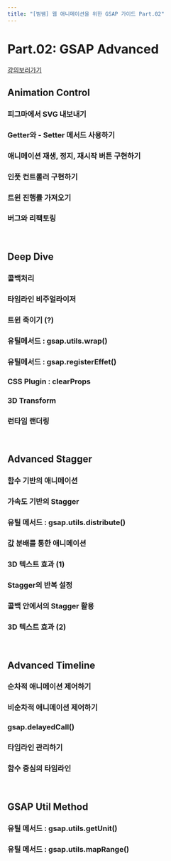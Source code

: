 ```yaml
---
title: "[범쌤] 웹 애니메이션을 위한 GSAP 가이드 Part.02"
---
```


# Part.02: GSAP Advanced

[강의보러가기](https://www.inflearn.com/course/%EC%9B%B9-%EC%95%A0%EB%8B%88%EB%A7%A4%EC%9D%B4%EC%85%98-gsap-2/dashboard)


## Animation Control

### 피그마에서 SVG 내보내기

### Getter와 - Setter 메서드 사용하기

### 애니메이션 재생, 정지, 재시작 버튼 구현하기

### 인풋 컨트롤러 구현하기

### 트윈 진행률 가져오기

### 버그와 리팩토링

<br>

## Deep Dive

### 콜백처리

### 타임라인 비주얼라이저

### 트윈 죽이기 (?)

### 유틸메서드 : gsap.utils.wrap()

### 유틸메서드 : gsap.registerEffet()

### CSS Plugin : clearProps

### 3D Transform

### 런타임 랜더링

<br>

## Advanced Stagger

### 함수 기반의 애니메이션

### 가속도 기반의 Stagger

### 유틸 메서드 : gsap.utils.distribute()

### 값 분배를 통한 애니메이션

### 3D 텍스트 효과 (1)

### Stagger의 반복 설정

### 콜백 안에서의 Stagger 활용

### 3D 텍스트 효과 (2)

<br>

## Advanced Timeline

### 순차적 애니메이션 제어하기

### 비순차적 애니메이션 제어하기

### gsap.delayedCall()

### 타임라인 관리하기

### 함수 중심의 타임라인

<br>

## GSAP Util Method

### 유틸 메서드 : gsap.utils.getUnit()

### 유틸 메서드 : gsap.utils.mapRange()

<br>
